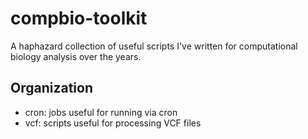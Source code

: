 compbio-toolkit
===============

A haphazard collection of useful scripts I've written for
computational biology analysis over the years.


Organization
------------

* cron: jobs useful for running via cron
* vcf: scripts useful for processing VCF files
